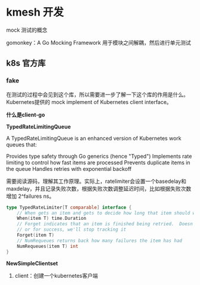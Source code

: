# kmesh 开发

mock 测试的概念

gomonkey：A Go Mocking Framework
用于模块之间解耦，然后进行单元测试

## k8s 官方库

### fake

在测试的过程中会见到这个库，所以需要进一步了解一下这个库的作用是什么。
Kubernetes提供的 mock implement of Kubernetes client interface。

**什么是client-go**


**TypedRateLimitingQueue**

A TypedRateLimitingQueue is an enhanced version of Kubernetes work queues that:

Provides type safety through Go generics (hence "Typed")
Implements rate limiting to control how fast items are processed
Prevents duplicate items in the queue
Handles retries with exponential backoff

需要阅读源码，理解其工作原理。实际上，ratelimiter会设置一个basedelay和maxdelay，并且记录失败次数，根据失败次数调整延迟时间，比如根据失败次数增加 2^failures ns。

```go
type TypedRateLimiter[T comparable] interface {
	// When gets an item and gets to decide how long that item should wait
	When(item T) time.Duration
	// Forget indicates that an item is finished being retried.  Doesn't matter whether it's for failing
	// or for success, we'll stop tracking it
	Forget(item T)
	// NumRequeues returns back how many failures the item has had
	NumRequeues(item T) int
}
```

**NewSimpleClientset**

1. client：创建一个kubernetes客户端



